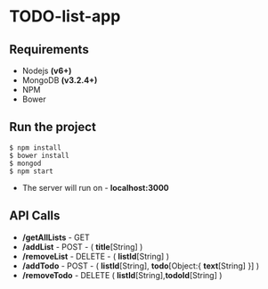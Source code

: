 # TODO-list-app

## Requirements
- Nodejs **(v6+)**
- MongoDB **(v3.2.4+)**
- NPM
- Bower

## Run the project
```
$ npm install
$ bower install
$ mongod
$ npm start
```
- The server will run on - **localhost:3000**

## API Calls
- **/getAllLists** - GET
- **/addList** - POST - ( **title**[String] )
- **/removeList** - DELETE - ( **listId**[String] )
- **/addTodo** - POST - ( **listId**[String], **todo**[Object:{ **text**[String] }] )
- **/removeTodo** - DELETE ( **listId**[String],**todoId**[String] )